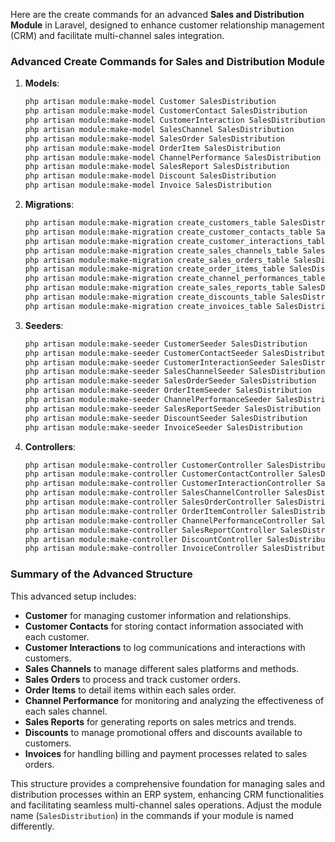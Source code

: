 Here are the create commands for an advanced **Sales and Distribution Module** in Laravel, designed to enhance customer relationship management (CRM) and facilitate multi-channel sales integration.

### Advanced Create Commands for Sales and Distribution Module

1. **Models**:
   ```bash
   php artisan module:make-model Customer SalesDistribution
   php artisan module:make-model CustomerContact SalesDistribution
   php artisan module:make-model CustomerInteraction SalesDistribution
   php artisan module:make-model SalesChannel SalesDistribution
   php artisan module:make-model SalesOrder SalesDistribution
   php artisan module:make-model OrderItem SalesDistribution
   php artisan module:make-model ChannelPerformance SalesDistribution
   php artisan module:make-model SalesReport SalesDistribution
   php artisan module:make-model Discount SalesDistribution
   php artisan module:make-model Invoice SalesDistribution
   ```

2. **Migrations**:
   ```bash
   php artisan module:make-migration create_customers_table SalesDistribution
   php artisan module:make-migration create_customer_contacts_table SalesDistribution
   php artisan module:make-migration create_customer_interactions_table SalesDistribution
   php artisan module:make-migration create_sales_channels_table SalesDistribution
   php artisan module:make-migration create_sales_orders_table SalesDistribution
   php artisan module:make-migration create_order_items_table SalesDistribution
   php artisan module:make-migration create_channel_performances_table SalesDistribution
   php artisan module:make-migration create_sales_reports_table SalesDistribution
   php artisan module:make-migration create_discounts_table SalesDistribution
   php artisan module:make-migration create_invoices_table SalesDistribution
   ```

3. **Seeders**:
   ```bash
   php artisan module:make-seeder CustomerSeeder SalesDistribution
   php artisan module:make-seeder CustomerContactSeeder SalesDistribution
   php artisan module:make-seeder CustomerInteractionSeeder SalesDistribution
   php artisan module:make-seeder SalesChannelSeeder SalesDistribution
   php artisan module:make-seeder SalesOrderSeeder SalesDistribution
   php artisan module:make-seeder OrderItemSeeder SalesDistribution
   php artisan module:make-seeder ChannelPerformanceSeeder SalesDistribution
   php artisan module:make-seeder SalesReportSeeder SalesDistribution
   php artisan module:make-seeder DiscountSeeder SalesDistribution
   php artisan module:make-seeder InvoiceSeeder SalesDistribution
   ```

4. **Controllers**:
   ```bash
   php artisan module:make-controller CustomerController SalesDistribution
   php artisan module:make-controller CustomerContactController SalesDistribution
   php artisan module:make-controller CustomerInteractionController SalesDistribution
   php artisan module:make-controller SalesChannelController SalesDistribution
   php artisan module:make-controller SalesOrderController SalesDistribution
   php artisan module:make-controller OrderItemController SalesDistribution
   php artisan module:make-controller ChannelPerformanceController SalesDistribution
   php artisan module:make-controller SalesReportController SalesDistribution
   php artisan module:make-controller DiscountController SalesDistribution
   php artisan module:make-controller InvoiceController SalesDistribution
   ```

### Summary of the Advanced Structure

This advanced setup includes:

- **Customer** for managing customer information and relationships.
- **Customer Contacts** for storing contact information associated with each customer.
- **Customer Interactions** to log communications and interactions with customers.
- **Sales Channels** to manage different sales platforms and methods.
- **Sales Orders** to process and track customer orders.
- **Order Items** to detail items within each sales order.
- **Channel Performance** for monitoring and analyzing the effectiveness of each sales channel.
- **Sales Reports** for generating reports on sales metrics and trends.
- **Discounts** to manage promotional offers and discounts available to customers.
- **Invoices** for handling billing and payment processes related to sales orders.

This structure provides a comprehensive foundation for managing sales and distribution processes within an ERP system, enhancing CRM functionalities and facilitating seamless multi-channel sales operations. Adjust the module name (`SalesDistribution`) in the commands if your module is named differently.